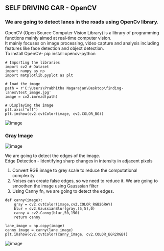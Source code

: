 ## SELF DRIVING CAR - OpenCV
### We are going to detect lanes in the roads using OpenCv library.
OpenCV (Open Source Computer Vision Library) is a library of programming functions mainly aimed at real-time computer vision.<br>
It mainly focuses on image processing, video capture and analysis including features like face detection and object detection.<br>
To install OpenCV- pip install opencv-python

```
# Importing the libraries
import cv2 # Dataset
import numpy as np
import matplotlib.pyplot as plt
```
```
# load the image
path = r'C:\Users\Prabhitha Nagarajan\Desktop\finding-lanes\test_image.jpg'
image = cv2.imread(path)
  
# Displaying the image 
plt.axis("off")
plt.imshow(cv2.cvtColor(image, cv2.COLOR_BG))
```
![image](https://user-images.githubusercontent.com/26111880/111388623-a0de2080-86d5-11eb-8889-609d1d08346f.png)

### Gray Image
![image](https://user-images.githubusercontent.com/26111880/111389247-a7b96300-86d6-11eb-94ff-bef19bf6cf44.png)

We are going to detect the edges of the image.<br>
Edge Detection - Identifying sharp changes in intensity in adjacent pixels <br>
1. Convert RGB image to grey scale to reduce the computational complexity
2. Noises can create false edges, so we need to reduce it. We are going to smoothen the image using Gausssian filter
3. Using Canny fn, we are going to detect the edges.

```
def canny(image):
    gray = cv2.cvtColor(image,cv2.COLOR_RGB2GRAY) 
    blur = cv2.GaussianBlur(gray,(5,5),0) 
    canny = cv2.Canny(blur,50,150) 
    return canny

lane_image = np.copy(image)
canny_image = canny(lane_image)
plt.imshow(cv2.cvtColor(canny_image, cv2.COLOR_BGR2RGB))
```
![image](https://user-images.githubusercontent.com/26111880/111389329-cae41280-86d6-11eb-955c-397a6071c35f.png)




